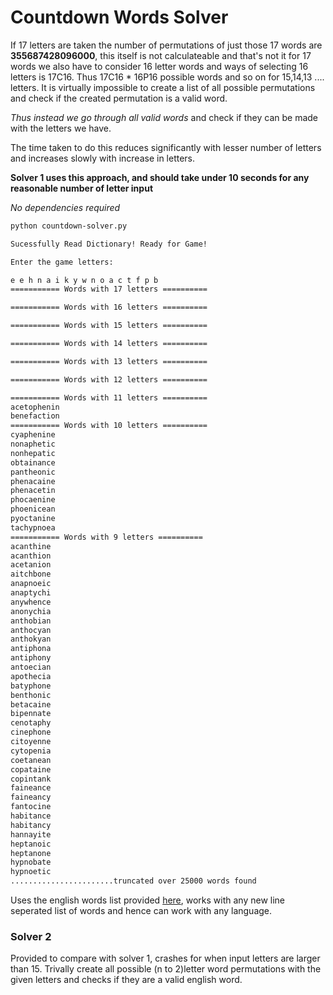 # Countdown Words Solver

If 17 letters are taken the number of permutations of just those 17 words are **355687428096000**, this itself is not calculateable and that's not it for 17 words
we also have to consider 16 letter words and ways of selecting 16 letters is 17C16. Thus 17C16 * 16P16 possible words and so on for 15,14,13 .... 
letters. It is virtually impossible to create a list of all possible permutations and check if the created permutation is a valid word.

*Thus instead we go through all valid words* and check if they can be made with the letters we have. 

The time taken to do this reduces significantly with lesser
number of letters and increases slowly with increase in letters.

**Solver 1 uses this approach, and should take under 10 seconds for any reasonable number of letter input**




*No dependencies required*

```bash
python countdown-solver.py

Sucessfully Read Dictionary! Ready for Game!

Enter the game letters:

e e h n a i k y w n o a c t f p b
=========== Words with 17 letters ==========

=========== Words with 16 letters ==========

=========== Words with 15 letters ==========

=========== Words with 14 letters ==========

=========== Words with 13 letters ==========

=========== Words with 12 letters ==========

=========== Words with 11 letters ==========
acetophenin
benefaction
=========== Words with 10 letters ==========
cyaphenine
nonaphetic
nonhepatic
obtainance
pantheonic
phenacaine
phenacetin
phocaenine
phoenicean
pyoctanine
tachypnoea
=========== Words with 9 letters ==========
acanthine
acanthion
acetanion
aitchbone
anapnoeic
anaptychi
anywhence
anonychia
anthobian
anthocyan
anthokyan
antiphona
antiphony
antoecian
apothecia
batyphone
benthonic
betacaine
bipennate
cenotaphy
cinephone
citoyenne
cytopenia
coetanean
copataine
copintank
faineance
faineancy
fantocine
habitance
habitancy
hannayite
heptanoic
heptanone
hypnobate
hypnoetic
.......................truncated over 25000 words found
```


Uses the english words list provided [here](https://github.com/dwyl/english-words), works with any new line seperated list of words and
hence can work with any language.



### Solver 2

Provided to compare with solver 1, crashes for when input letters are larger than 15. Trivally create all possible (n to 2)letter word permutations with the given letters
and checks if they are a valid english word.
